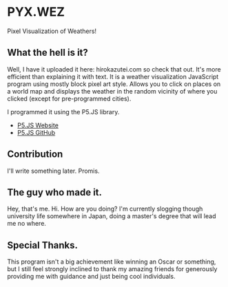 # PYX.WEZ

Pixel Visualization of Weathers!


## What the hell is it?

Well, I have it uploaded it here: hirokazutei.com so check that out. It's more efficient than explaining it with text.
It is a weather visualization JavaScript program using mostly block pixel art style. Allows you to click on places on a world map and displays the weather in the random vicinity of where you clicked (except for pre-programmed cities).

I programmed it using the P5.JS library. 
* [P5.JS Website](https://p5js.org/)
* [P5.JS GitHub](https://github.com/processing/p5.js?files=1)


## Contribution

I'll write something later. Promis.


## The guy who made it.

Hey, that's me. Hi. How are you doing?
I'm currently slogging though university life somewhere in Japan, doing a master's degree that will lead me no where.


## Special Thanks.

This program isn't a big achievement like winning an Oscar or something, but I still feel strongly inclined to thank my amazing friends for generously providing me with guidance and just being cool individuals.
